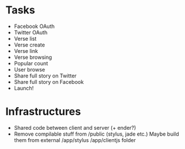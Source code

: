 # Tasks
* Facebook OAuth
* Twitter OAuth
* Verse list
* Verse create
* Verse link
* Verse browsing
* Popular count
* User browse
* Share full story on Twitter
* Share full story on Facebook
* Launch!

# Infrastructures
* Shared code between client and server (+ ender?)
* Remove compilable stuff from /public (stylus, jade etc.)
  Maybe build them from external /app/stylus /app/clientjs folder

